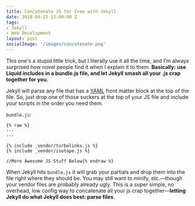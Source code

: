 ```yaml
---
title: Concatenate JS for Free with Jekyll
date: 2018-04-15 22:00:00 Z
tags:
- Jekyll
- Web Development
layout: post
socialImage: '/images/concatenate.png'
---
```


This one's a stupid little trick, but I literally use it all the time, and I'm always surprised how novel people find it when I explain it to them. **Basically: use Liquid includes in a bundle.js file, and let Jekyll smash all your .js crap together for you.**

Jekyll will parse any file that has a [YAML](http://yaml.org) front matter block at the top of the file. So, just drop one of those suckers at the top of your JS file and include your scripts in the order you need them. 

`bundle.js`:

~~~liquid
{% raw %}
---
---

{% include _vendor/turbolinks.js %}
{% include _vendor/isotope.js %}

//More Awesome JS Stuff Below{% endraw %}
~~~

When Jekyll hits `bundle.js` it will grab your partials and drop them into the file right where they should be. You may still want to minify, etc.—though your vendor files are probably already ugly. This is a super simple, no overhead, low config way to concatenate all your js crap together—**letting Jekyll do what Jekyll does best: parse files**. 